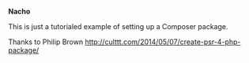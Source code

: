 **Nacho**

This is just a tutorialed example of setting up a Composer package.

Thanks to Philip Brown http://culttt.com/2014/05/07/create-psr-4-php-package/